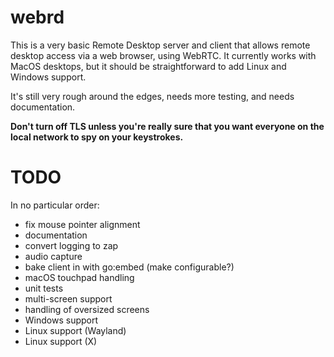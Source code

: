 # webrd
This is a very basic Remote Desktop server and client that allows remote desktop access via a web browser, using WebRTC. It currently works with MacOS desktops, but it should be straightforward to add Linux and Windows support.

It's still very rough around the edges, needs more testing, and needs documentation. 

**Don't turn off TLS unless you're really sure that you want everyone on the local network to spy on your keystrokes.**

# TODO
In no particular order:

- fix mouse pointer alignment
- documentation
- convert logging to zap
- audio capture
- bake client in with go:embed (make configurable?)
- macOS touchpad handling
- unit tests
- multi-screen support
- handling of oversized screens
- Windows support
- Linux support (Wayland)
- Linux support (X)